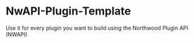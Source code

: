 # NwAPI-Plugin-Template
Use it for every plugin you want to build using the Northwood Plugin API (NWAPI)
